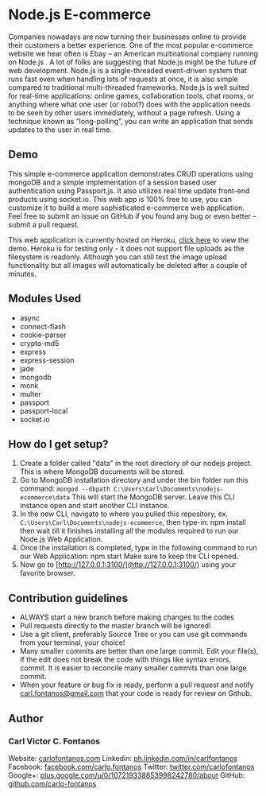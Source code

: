 # Node.js E-commerce
Companies nowadays are now turning their businesses online to provide their customers a better experience. One of the most popular e-commerce website we hear often is Ebay – an American multinational company running on Node.js . A lot of folks are suggesting that Node.js might be the future of web development. Node.js is a single-threaded event-driven system that runs fast even when handling lots of requests at once, it is also simple compared to traditional multi-threaded frameworks. Node.js is well suited for real-time applications: online games, collaboration tools, chat rooms, or anything where what one user (or robot?) does with the application needs to be seen by other users immediately, without a page refresh. Using a technique known as “long-polling”, you can write an application that sends updates to the user in real time.

## Demo
This simple e-commerce application demonstrates CRUD operations using mongoDB and a simple implementation of a session based user authentication using Passport.js. It also utilizes real time update front-end products using socket.io.  This web app is 100% free to use, you can customize it to build a more sophisticated e-commerce web application. Feel free to submit an issue on GitHub if you found any bug or even better – submit a pull request.

This web application is currently hosted on Heroku, [click here](https://evening-cove-56191.herokuapp.com/) to view the demo. Heroku is for testing only - it does not support file uploads as the filesystem is readonly. Although you can still test the image upload functionality but all images will automatically be deleted after a couple of minutes.

## Modules Used
+ async
+ connect-flash
+ cookie-parser
+ crypto-md5
+ express
+ express-session
+ jade
+ mongodb
+ monk
+ multer
+ passport
+ passport-local
+ socket.io

## How do I get setup?
1. Create a folder called "data" in the root directory of our nodejs project. This is where MongoDB documents will be stored.
2. Go to MongoDB installation directory and under the bin folder run this command: `mongod --dbpath C:\Users\Carl\Documents\nodejs-ecommerce\data` This will start the MongoDB server. Leave this CLI  instance open and start another CLI instance.
3. In the new CLI, navigate to where you pulled this repository, ex. `C:\Users\Carl\Documents\nodejs-ecommerce`, then type-in: npm install then wait till it finishes installing all the modules required to run our Node.js Web Application.
4. Once the installation is completed, type in the following command to run our Web Application: npm start  Make sure to keep the CLI opened.
5. Now go to [http://127.0.0.1:3100/](http://127.0.0.1:3100/) using your favorite browser.

## Contribution guidelines
+ ALWAYS start a new branch before making changes to the codes
+ Pull requests directly to the master branch will be ignored!
+ Use a git client, preferably Source Tree or you can use git commands from your terminal, your choice!
+ Many smaller commits are better than one large commit. Edit your file(s), if the edit does not break the code with things like syntax errors, commit. It is easier to reconcile many smaller commits than one large commit.
+ When your feature or bug fix is ready, perform a pull request and notify carl.fontanos@gmail.com that your code is ready for review on Github.

## Author
### Carl Victor C. Fontanos
Website: [carlofontanos.com](http://www.carlofontanos.com)
Linkedin: [ph.linkedin.com/in/carlfontanos](http://ph.linkedin.com/in/carlfontanos)
Facebook: [facebook.com/carlo.fontanos](http://facebook.com/carlo.fontanos)
Twitter: [twitter.com/carlofontanos](http://twitter.com/carlofontanos)
Google+: [plus.google.com/u/0/107219338853998242780/about](https://plus.google.com/u/0/107219338853998242780/about)
GitHub: [github.com/carlo-fontanos](https://github.com/carlo-fontanos)